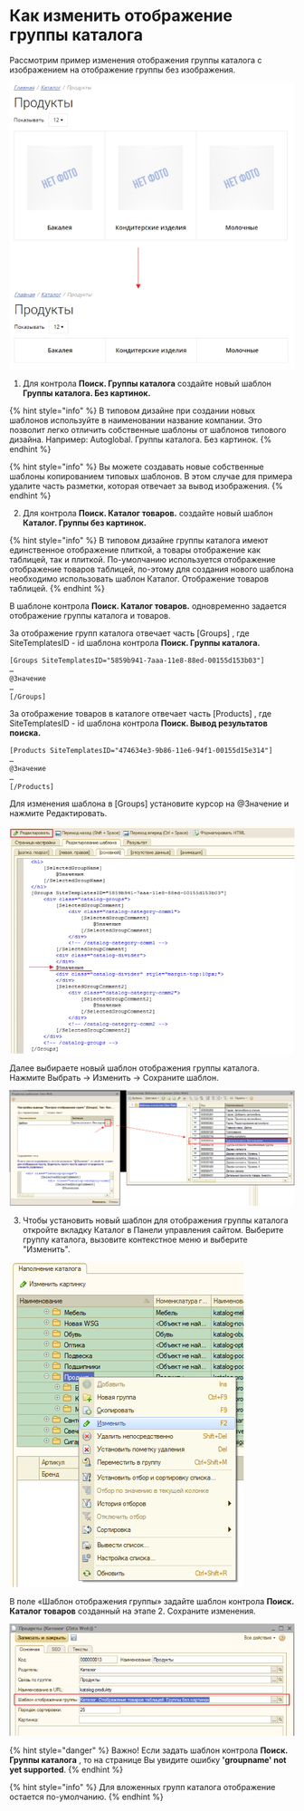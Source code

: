 # Как изменить отображение группы каталога

Рассмотрим пример изменения отображения группы каталога с изображением на отображение группы без изображения.

![&#x41E;&#x442;&#x43E;&#x431;&#x440;&#x430;&#x436;&#x435;&#x43D;&#x438;&#x435; &#x433;&#x440;&#x443;&#x43F;&#x43F;&#x44B; &#x43A;&#x430;&#x442;&#x430;&#x43B;&#x43E;&#x433;&#x430; &#x441; &#x438;&#x437;&#x43E;&#x431;&#x440;&#x430;&#x436;&#x435;&#x43D;&#x438;&#x435;&#x43C; &#x438; &#x431;&#x435;&#x437; &#x438;&#x437;&#x43E;&#x431;&#x440;&#x430;&#x436;&#x435;&#x43D;&#x438;&#x44F; ](../.gitbook/assets/catalog-group.jpg)

1. Для контрола **Поиск. Группы каталога** создайте новый шаблон **Группы каталога. Без картинок.** 

{% hint style="info" %}
В типовом дизайне при создании новых шаблонов используйте в наименовании название компании. Это позволит легко отличить собственные шаблоны от шаблонов типового дизайна. Например: Autoglobal. Группы каталога. Без картинок.
{% endhint %}

{% hint style="info" %}
Вы можете создавать новые собственные шаблоны копированием типовых шаблонов. В этом случае для примера удалите часть разметки, которая отвечает за вывод изображения.
{% endhint %}

2. Для контрола **Поиск. Каталог товаров.** создайте новый шаблон **Каталог. Группы без картинок.**

{% hint style="info" %}
В типовом дизайне группы каталога имеют единственное отображение плиткой, а товары отображение как таблицей, так и плиткой. По-умолчанию используется отображение отображение товаров таблицей, по-этому для создания нового шаблона необходимо использовать шаблон  Каталог. Отображение товаров таблицей.
{% endhint %}

В шаблоне контрола **Поиск. Каталог товаров.** одновременно задается отображение группы каталога и товаров.

За отображение групп каталога отвечает часть \[Groups\] , где SiteTemplatesID - id шаблона контрола **Поиск. Группы каталога.** 

```text
[Groups SiteTemplatesID="5859b941-7aaa-11e8-88ed-00155d153b03"]
…
@Значение
…
[/Groups]
```

За отображение товаров в каталоге отвечает часть \[Products\] , где SiteTemplatesID - id шаблона контрола **Поиск. Вывод результатов поиска.** 

```text
[Products SiteTemplatesID="474634e3-9b86-11e6-94f1-00155d15e314"]
…
@Значение
…
[/Products]
```

Для изменения шаблона в \[Groups\] установите курсор на @Значение и нажмите Редактировать.

![&#x428;&#x430;&#x431;&#x43B;&#x43E;&#x43D; &#x43A;&#x43E;&#x43D;&#x442;&#x440;&#x43E;&#x43B;&#x430; &#x41F;&#x43E;&#x438;&#x441;&#x43A;. &#x41A;&#x430;&#x442;&#x430;&#x43B;&#x43E;&#x433; &#x442;&#x43E;&#x432;&#x430;&#x440;&#x43E;&#x432;. &#x442;&#x438;&#x43F;&#x43E;&#x432;&#x43E;&#x433;&#x43E; &#x434;&#x438;&#x437;&#x430;&#x439;&#x43D;&#x430;](../.gitbook/assets/catalog-edit.jpg)

Далее выбираете новый шаблон отображения группы каталога. Нажмите Выбрать -&gt; Изменить -&gt; Сохраните шаблон.

![&#x418;&#x437;&#x43C;&#x435;&#x43D;&#x435;&#x43D;&#x438;&#x435; &#x448;&#x430;&#x431;&#x43B;&#x43E;&#x43D;&#x430; &#x433;&#x440;&#x443;&#x43F;&#x43F;&#x44B; &#x43A;&#x430;&#x442;&#x430;&#x43B;&#x43E;&#x433;&#x430; ](../.gitbook/assets/image%20%28182%29.png)

3. Чтобы установить новый шаблон для отображения группы каталога откройте вкладку Каталог в Панели управления сайтом. Выберите группу каталога, вызовите контекстное меню и выберите "Изменить".

![&#x41A;&#x43E;&#x43D;&#x442;&#x435;&#x43A;&#x441;&#x442;&#x43D;&#x43E;&#x435; &#x43C;&#x435;&#x43D;&#x44E; &#x433;&#x440;&#x443;&#x43F;&#x43F;&#x44B; &#x43A;&#x430;&#x442;&#x430;&#x43B;&#x43E;&#x433;&#x430;](../.gitbook/assets/image%20%28246%29.png)

В поле «Шаблон отображения группы» задайте шаблон контрола **Поиск. Каталог товаров** созданный на этапе 2. Сохраните изменения.

![&#x424;&#x43E;&#x440;&#x43C;&#x430; &#x443;&#x43F;&#x440;&#x430;&#x432;&#x43B;&#x435;&#x43D;&#x438;&#x44F; &#x433;&#x440;&#x443;&#x43F;&#x43F;&#x43E;&#x439; &#x43A;&#x430;&#x442;&#x430;&#x43B;&#x43E;&#x433;&#x430;](../.gitbook/assets/image%20%2895%29.png)

{% hint style="danger" %}
Важно! Если задать шаблон контрола **Поиск. Группы каталога** , то на странице Вы увидите ошибку **'groupname' not yet supported**.
{% endhint %}

{% hint style="info" %}
Для вложенных групп каталога отображение остается по-умолчанию. 
{% endhint %}

